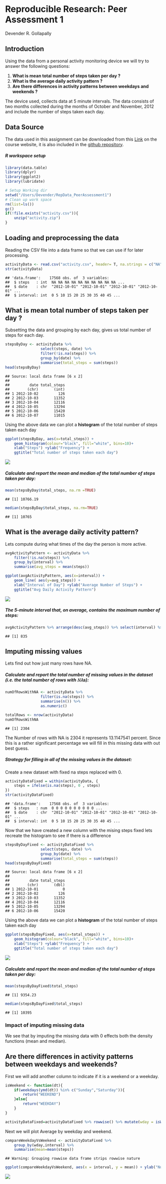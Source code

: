 # Reproducible Research: Peer Assessment 1
Devender R. Gollapally  

## Introduction

Using the data from a personal activity monitoring device we will try to answer the following questions:

1. **What is mean total number of steps taken per day ?**
2. **What is the average daily activity pattern ?**
3. **Are there differences in activity patterns between weekdays and weekends ?**

The device used, collects data at 5 minute intervals. The data consists of two months collected during the months of October and November, 2012 and include the number of steps taken each day.

## Data Source

The data used in this assignment can be downloaded from this [Link](https://d396qusza40orc.cloudfront.net/repdata%2Fdata%2Factivity.zip) on the course website, it is also included in the [github repository](https://github.com/devender/RepData_PeerAssessment1).

##### R workspace setup

```r
library(data.table)
library(dplyr)
library(ggplot2)
library(lubridate)

# Setup Working dir
setwd("/Users/Devender/RepData_PeerAssessment1")
# Clean up work space
rm(list=ls())
gc()
if(!file.exists("activity.csv")){
    unzip("activity.zip")
}
```

## Loading and preprocessing the data
Reading the CSV file into a data frame so that we can use if for later processing.

```r
activityData <- read.csv("activity.csv", header= T, na.strings = c("NA"), stringsAsFactors = F)
str(activityData)
```

```
## 'data.frame':	17568 obs. of  3 variables:
##  $ steps   : int  NA NA NA NA NA NA NA NA NA NA ...
##  $ date    : chr  "2012-10-01" "2012-10-01" "2012-10-01" "2012-10-01" ...
##  $ interval: int  0 5 10 15 20 25 30 35 40 45 ...
```

## What is mean total number of steps taken per day ?

Subsetting the data and grouping by each day, gives us total number of steps for each day.


```r
stepsByDay <- activityData %>% 
                select(steps, date) %>% 
                filter(!is.na(steps)) %>%
                group_by(date) %>% 
                summarise(total_steps = sum(steps))
head(stepsByDay)
```

```
## Source: local data frame [6 x 2]
## 
##         date total_steps
##        (chr)       (int)
## 1 2012-10-02         126
## 2 2012-10-03       11352
## 3 2012-10-04       12116
## 4 2012-10-05       13294
## 5 2012-10-06       15420
## 6 2012-10-07       11015
```
Using the above data we can plot a **histogram** of the total number of steps taken each day


```r
ggplot(stepsByDay, aes(x=total_steps)) + 
    geom_histogram(colour="black", fill="white", bins=10)+
    xlab("Steps") +ylab("Frequency") +
    ggtitle("Total number of steps taken each day")
```

![](PA1_template_files/figure-html/unnamed-chunk-4-1.png)

##### Calculate and report the mean and median of the total number of steps taken per day:

```r
mean(stepsByDay$total_steps, na.rm =TRUE)
```

```
## [1] 10766.19
```

```r
median(stepsByDay$total_steps, na.rm=TRUE)
```

```
## [1] 10765
```


## What is the average daily activity pattern?
Lets compute during what times of the day the person is more active.

```r
avgActivityPattern <- activityData %>%
    filter(!is.na(steps)) %>%
    group_by(interval) %>% 
    summarise(avg_steps = mean(steps))

ggplot(avgActivityPattern, aes(x=interval)) + 
    geom_line( aes(y=avg_steps)) +
    xlab("Interval of Day") +ylab("Average Number of Steps") +
    ggtitle("Avg Daily Activity Pattern")
```

![](PA1_template_files/figure-html/unnamed-chunk-6-1.png)

##### The 5-minute interval that, on average, contains the maximum number of steps:

```r
avgActivityPattern %>% arrange(desc(avg_steps)) %>% select(interval) %>% head(1) %>% as.numeric
```

```
## [1] 835
```
## Imputing missing values

Lets find out how just many rows have NA.

##### Calculate and report the total number of missing values in the dataset (i.e. the total number of rows with 𝙽𝙰s):

```r
numOfRowsWithNA <- activityData %>% 
                filter(is.na(steps)) %>% 
                summarise(n()) %>% 
                as.numeric()

totalRows <- nrow(activityData)
numOfRowsWithNA
```

```
## [1] 2304
```
The Number of rows with NA is 2304 it represents 13.1147541 percent. Since this is a rather significant percentage we will fill in this missing data with out best guess.

##### Strategy for filling in all of the missing values in the dataset:

Create a new dataset with fixed na steps replaced with 0.


```r
activityDataFixed = within(activityData, {
    steps = ifelse(is.na(steps), 0 , steps)
})
str(activityDataFixed)
```

```
## 'data.frame':	17568 obs. of  3 variables:
##  $ steps   : num  0 0 0 0 0 0 0 0 0 0 ...
##  $ date    : chr  "2012-10-01" "2012-10-01" "2012-10-01" "2012-10-01" ...
##  $ interval: int  0 5 10 15 20 25 30 35 40 45 ...
```
Now that we have created a new column with the mising steps fixed lets recreate the histogram to see if there is a difference


```r
stepsByDayFixed <- activityDataFixed %>% 
                select(steps, date) %>% 
                group_by(date) %>% 
                summarise(total_steps = sum(steps))
head(stepsByDayFixed)
```

```
## Source: local data frame [6 x 2]
## 
##         date total_steps
##        (chr)       (dbl)
## 1 2012-10-01           0
## 2 2012-10-02         126
## 3 2012-10-03       11352
## 4 2012-10-04       12116
## 5 2012-10-05       13294
## 6 2012-10-06       15420
```
Using the above data we can plot a **histogram** of the total number of steps taken each day


```r
ggplot(stepsByDayFixed, aes(x=total_steps)) + 
    geom_histogram(colour="black", fill="white", bins=10)+
    xlab("Steps") +ylab("Frequency") +
    ggtitle("Total number of steps taken each day")
```

![](PA1_template_files/figure-html/unnamed-chunk-11-1.png)

##### Calculate and report the mean and median of the total number of steps taken per day:

```r
mean(stepsByDayFixed$total_steps)
```

```
## [1] 9354.23
```

```r
median(stepsByDayFixed$total_steps)
```

```
## [1] 10395
```

### Impact of imputing missing data

We see that by imputing the missing data with 0 effects both the density functions (mean and median).

## Are there differences in activity patterns between weekdays and weekends?
First we will add another column to indicate if it is a weekend or a weekday.


```r
isWeekend <- function(dt){
    if(weekdays(ymd(dt)) %in% c("Sunday","Saturday")){
        return("WEEKEND")
    }else{
        return("WEEKDAY")
    }
}

activityDataFixed=activityDataFixed %>% rowwise() %>% mutate(wday = isWeekend(date))
```
Next we will plot Average by weekday and weekend.


```r
compareWeekdayVsWeekend <- activityDataFixed %>% 
    group_by(wday,interval) %>% 
    summarise(mean=mean(steps))
```

```
## Warning: Grouping rowwise data frame strips rowwise nature
```

```r
ggplot(compareWeekdayVsWeekend, aes(x = interval, y = mean)) + ylab("Number of Steps") + geom_line() + facet_grid(wday~.)
```

![](PA1_template_files/figure-html/unnamed-chunk-14-1.png)
